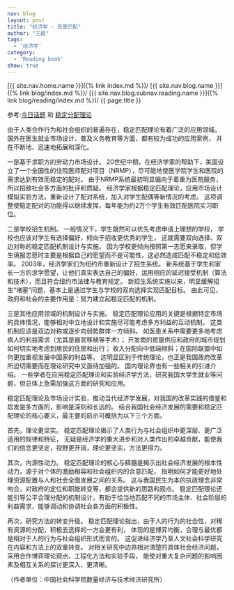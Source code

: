 ```yaml
---
nav: blog
layout: post
title: "经济学 - 恶意匹配"
author: "王超"
tags:
  - '经济学'
category:
  - 'Reading book'
show: true
---
```


[{{ site.nav.home.name }}]({% link index.md %})/
[{{ site.nav.blog.name }}]({% link blog/index.md %})/
[{{ site.nav.blog.subnav.reading.name }}]({% link blog/reading/index.md %})/
{{ page.title }}

参考:[今日话题](http://view.news.qq.com/original/intouchtoday/n4010.html) 和 [稳定分配理论](https://baike.baidu.com/item/%E7%A8%B3%E5%AE%9A%E5%88%86%E9%85%8D%E7%90%86%E8%AE%BA/12753616)


由于人类合作行为和社会组织的普遍存在，稳定匹配理论有着广泛的应用领域。
国外在医生就业市场设计、普及义务教育等方面，都有较为成功的应用案例，
并在不断地、迅速地拓展和深化。

一是基于求职方的劳动力市场设计。
20世纪中期，在经济学家的帮助下，美国设立了一个全国性的住院医师配对项目（NRMP），尽可能地使医学院学生和医院的需求达到有效而稳定的配对。
由于NRMP系统最初明显偏向于着重为医院服务，所以招致社会多方面的批评和质疑。
经济学家根据稳定匹配理论，应用市场设计模拟实验方法，重新设计了配对系统，加入对学生配偶等新情况的考虑。
这项调整使稳定配对的功能得以继续发挥，每年能为约2万个学生有效匹配医院实习职位。

二是学校招生机制。
一般情况下，学生既然可以优先考虑申请上理想的学校，
学校也应该对学生有选择偏好，倾向于招收更优秀的学生，
这就需要双向选择、双边对称的稳定匹配机制设计与实施。
因为学校更倾向按照第一志愿来录取，但学生填报志愿时主要是根据自己的愿望而不是可能性，这必然造成匹配不稳定和低效率。
2003年，经济学家们为纽约市重新设计了招生系统。
新系统基于学生和家长一方的求学愿望，让他们真实表达自己的偏好，运用相应的延迟接受机制（算法和技术），而且符合纽约市法律与教育规定。
新招生系统实施以来，明显缓解招生“堵塞”问题，基本上是通过学生与学校的双向选择实现匹配目标。
由此可见，政府和社会的主要作用是：努力建立起稳定匹配的机制。

三是其他应用领域的机制设计与实施。
稳定匹配理论应用的关键是根据特定市场的具体情况，能够相对中立地设计和实施尽可能考虑多方利益的互动机制。
这类机制应该是双边对称或逐步向弱势群体一方倾斜。
如医患关系中需要更多地考虑病人的利益需求（尤其是器官移植等手术）；
开发商的房屋供应和政府的城市规划如何切实地考虑到居民的住房和出行；
收入分配向中低端倾斜；在国际联盟中如何更加重视发展中国家的利益等。
这明显区别于传统理论，也正是我国政府改革所迫切需要而在理论研究中又亟待加强的。
国内理论界也有一些相关的引进介绍。
一些学者在应用稳定匹配理论和实验经济学方法，研究我国大学生就业等问题，但总体上急需加强这方面的研究和应用。

稳定匹配理论及市场设计实验，推动当代经济学发展，对我国的改革实践的借鉴和启发是多方面的，影响是深刻和长远的。
结合我国社会经济发展的需要和稳定匹配理论的核心要义，最主要的启示可概括为以下三个方面。

首先，理论更坚实。
稳定匹配理论揭示了人类行为与社会组织中更深层、更广泛适用的规律和特征，
无疑是经济学的重大进步和对人类作出的卓越贡献，能使我们的信念更坚定，视野更开阔，理论更坚实，方法更得力。

其次，内源性动力。
稳定匹配理论的核心与精髓是揭示出社会经济发展的根本性动力，源于对个体的激励相容和社会组织内的合意匹配，
指明如何才能更好地处理资源配置与人和社会全面发展之间的关系。
这与我国民生为本的执政理念非常吻合，对政府的定位和职能转变等，都会提供新的思路和观点。
稳定匹配理论还能引导公平合理分配的机制设计，有助于恰当地匹配不同的市场主体、社会阶层的利益需求，能够调动和协调社会各方面的积极性。

再次，研究方法的转变升级。
稳定匹配理论指出，由于人的行为的社会性，对稀有资源的分配，积极去选择的一方会更有利，
体现的是博弈均衡，合理与最优都是相对于人的行为与社会组织形式而言的。
这促进经济学乃至人文社会科学研究在内容和方法上的双重转变。
对相关研究中边界相对清楚的具体社会经济问题，采用合作博弈理论观点、工程化方法和实验手段，
能使对重大复杂问题的影响因素及相互关系的探讨更深入、更清晰。

（作者单位：中国社会科学院数量经济与技术经济研究所）
